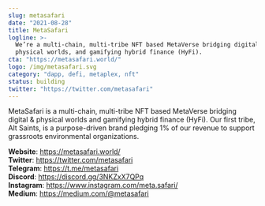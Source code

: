 ```yaml
---
slug: metasafari
date: "2021-08-28"
title: MetaSafari
logline: >-
  We’re a multi-chain, multi-tribe NFT based MetaVerse bridging digital and
  physical worlds, and gamifying hybrid finance (HyFi).
cta: "https://metasafari.world/"
logo: /img/metasafari.svg
category: "dapp, defi, metaplex, nft"
status: building
twitter: "https://twitter.com/metasafari"
---
```


MetaSafari is a multi-chain, multi-tribe NFT based MetaVerse bridging digital & physical worlds and gamifying hybrid finance (HyFi). Our first tribe, Alt Saints, is a purpose-driven brand pledging 1% of our revenue to support grassroots environmental organizations.



<b>Website</b>: https://metasafari.world/ </br>
<b>Twitter</b>: https://twitter.com/metasafari </br>
<b>Telegram</b>: https://t.me/metasafari </br>
<b>Discord</b>: https://discord.gg/3NKZxX7QPq </br>
<b>Instagram</b>: https://www.instagram.com/meta.safari/ </br>
<b>Medium</b>: https://medium.com/@metasafari </br>
